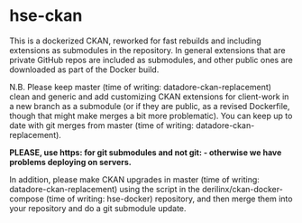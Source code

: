 # hse-ckan
This is a dockerized CKAN, reworked for fast rebuilds and including extensions as submodules in the repository. In general extensions that are private GitHub repos are included as submodules, and other public ones are downloaded as part of the Docker build.

N.B. Please keep master (time of writing: datadore-ckan-replacement) clean and generic and add customizing CKAN extensions for client-work in a new branch as a submodule (or if they are public, as a revised Dockerfile, though that might make merges a bit more problematic). You can keep up to date with git merges from master (time of writing: datadore-ckan-replacement).

<strong>PLEASE, use https: for git submodules and not git: - otherwise we have problems deploying on servers.</strong>

In addition, please make CKAN upgrades in master (time of writing: datadore-ckan-replacement) using the script in the derilinx/ckan-docker-compose (time of writing: hse-docker) repository, and then merge them into your repository and do a git submodule update.
